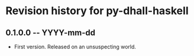 # Revision history for py-dhall-haskell

## 0.1.0.0 -- YYYY-mm-dd

* First version. Released on an unsuspecting world.
